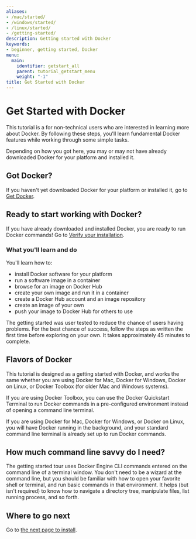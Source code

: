 ```yaml
---
aliases:
- /mac/started/
- /windows/started/
- /linux/started/
- /getting-started/
description: Getting started with Docker
keywords:
- beginner, getting started, Docker
menu:
  main:
    identifier: getstart_all
    parent: tutorial_getstart_menu
    weight: "-1"
title: Get Started with Docker
---
```


# Get Started with Docker

This tutorial is a for non-technical users who are interested in learning more about Docker. By following these steps, you'll learn fundamental Docker features while working through some simple tasks.

Depending on how you got here, you may or may not have already downloaded Docker for your platform and installed it.

## Got Docker?

If you haven't yet downloaded Docker for your platform or installed it, go to [Get Docker](step_one.md#step-1-get-docker).

## Ready to start working with Docker?

If you have already downloaded and installed Docker, you are ready to run Docker commands! Go to [Verify your installation](step_one.md#step-3-verify-your-installation).


### What you'll learn and do

You'll learn how to:

* install Docker software for your platform
* run a software image in a container
* browse for an image on Docker Hub
* create your own image and run it in a container
* create a Docker Hub account and an image repository
* create an image of your own
* push your image to Docker Hub for others to use

The getting started was user tested to reduce the chance of users having problems. For the best chance of success, follow the steps as written the first time before exploring on your own. It takes approximately 45 minutes to complete.

## Flavors of Docker

This tutorial is designed as a getting started with Docker, and works the same whether you are using Docker for Mac, Docker for Windows, Docker on Linux, or Docker Toolbox (for older Mac and Windows systems).

If you are using Docker Toolbox, you can use the Docker Quickstart Terminal to run Docker commands in a pre-configured environment instead of opening a command line terminal.

If you are using Docker for Mac, Docker for Windows, or Docker on Linux, you will have Docker running in the background, and your standard command line terminal is already set up to run Docker commands.

## How much command line savvy do I need?

The getting started tour uses Docker Engine CLI commands entered on the command line of a terminal window. You don't need to be a wizard at the command line, but you should be familiar with how to open your favorite shell or terminal, and run basic commands in that environment. It helps (but isn't required) to know how to navigate a directory tree, manipulate files, list running process, and so forth.

## Where to go next

Go to [the next page to install](step_one.md).


&nbsp;
